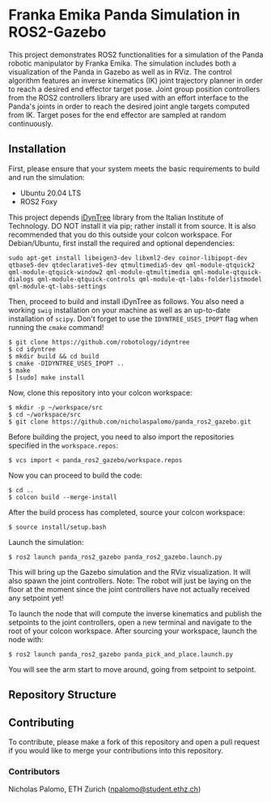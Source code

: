 # Franka Emika Panda Simulation in ROS2-Gazebo

This project demonstrates ROS2 functionalities for a simulation of the Panda robotic manipulator by Franka Emika. The simulation includes both a visualization of the Panda in Gazebo as well as in RViz. The control algorithm features an inverse kinematics (IK) joint trajectory planner in order to reach a desired end effector target pose. Joint group position controllers from the ROS2 controllers library are used with an effort interface to the Panda's joints in order to reach the desired joint angle targets computed from IK. Target poses for the end effector are sampled at random continuously.

## Installation

First, please ensure that your system meets the basic requirements to build and run the simulation:

- Ubuntu 20.04 LTS
- ROS2 Foxy

This project depends [iDynTree](https://github.com/robotology/idyntree) library from the Italian Institute of Technology. DO NOT install it via pip; rather install it from source. It is also recommended that you do this outside your colcon workspace. For Debian/Ubuntu, first install the required and optional dependencies:

```
sudo apt-get install libeigen3-dev libxml2-dev coinor-libipopt-dev qtbase5-dev qtdeclarative5-dev qtmultimedia5-dev qml-module-qtquick2 qml-module-qtquick-window2 qml-module-qtmultimedia qml-module-qtquick-dialogs qml-module-qtquick-controls qml-module-qt-labs-folderlistmodel qml-module-qt-labs-settings
```

Then, proceed to build and install iDynTree as follows. You also need a working `swig` installation on your machine as well as an up-to-date installation of `scipy`. Don't forget to use the `IDYNTREE_USES_IPOPT` flag when running the `cmake` command!

```
$ git clone https://github.com/robotology/idyntree
$ cd idyntree
$ mkdir build && cd build
$ cmake -DIDYNTREE_USES_IPOPT ..
$ make
$ [sudo] make install
```

Now, clone this repository into your colcon workspace:
```
$ mkdir -p ~/workspace/src
$ cd ~/workspace/src
$ git clone https://github.com/nicholaspalomo/panda_ros2_gazebo.git
```

Before building the project, you need to also import the repositories specified in the `workspace.repos`:
```
$ vcs import < panda_ros2_gazebo/workspace.repos
```

Now you can proceed to build the code:
```
$ cd ..
$ colcon build --merge-install
```

After the build process has completed, source your colcon workspace:
```
$ source install/setup.bash
```

Launch the simulation:
```
$ ros2 launch panda_ros2_gazebo panda_ros2_gazebo.launch.py
```

This will bring up the Gazebo simulation and the RViz visualization. It will also spawn the joint controllers. Note: The robot will just be laying on the floor at the moment since the joint controllers have not actually received any setpoint yet!

To launch the node that will compute the inverse kinematics and publish the setpoints to the joint controllers, open a new terminal and navigate to the root of your colcon workspace. After sourcing your workspace, launch the node with:
```
$ ros2 launch panda_ros2_gazebo panda_pick_and_place.launch.py
```

You will see the arm start to move around, going from setpoint to setpoint.

## Repository Structure



## Contributing

To contribute, please make a fork of this repository and open a pull request if you would like to merge your contributions into this repository.

### Contributors
Nicholas Palomo, ETH Zurich (npalomo@student.ethz.ch)